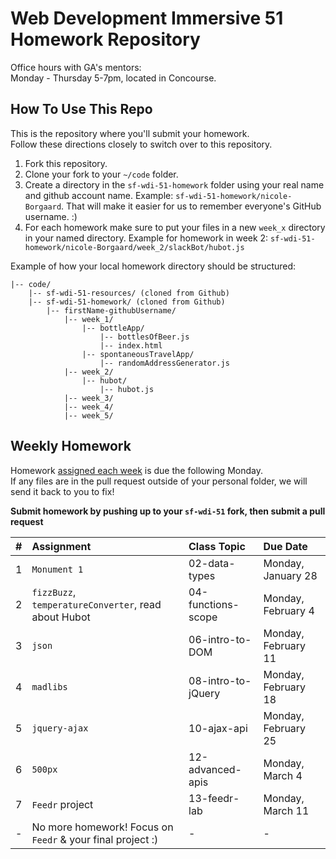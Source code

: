 Web Development Immersive 51 Homework Repository
==========================================

Office hours with GA's mentors:    
Monday - Thursday 5-7pm, located in Concourse.

How To Use This Repo
--------------------

This is the repository where you'll submit your homework.    
Follow these directions closely to switch over to this repository.

1. Fork this repository.
2. Clone your fork to your ```~/code``` folder.
3. Create a directory in the ```sf-wdi-51-homework``` folder using your real name and github account name. Example: ```sf-wdi-51-homework/nicole-Borgaard```. That will make it easier for us to remember everyone's GitHub username. :)
4. For each homework make sure to put your files in a new `week_x` directory in your named directory. Example for homework in week 2: `sf-wdi-51-homework/nicole-Borgaard/week_2/slackBot/hubot.js`

Example of how your local homework directory should be structured:


    |-- code/
        |-- sf-wdi-51-resources/ (cloned from Github)
        |-- sf-wdi-51-homework/ (cloned from Github)
            |-- firstName-githubUsername/
                |-- week_1/
                    |-- bottleApp/
                        |-- bottlesOfBeer.js
                        |-- index.html
                    |-- spontaneousTravelApp/
                        |-- randomAddressGenerator.js
                |-- week_2/
                    |-- hubot/
                        |-- hubot.js
                |-- week_3/
                |-- week_4/
                |-- week_5/

Weekly Homework
---------------

Homework [assigned each week](https://git.generalassemb.ly/sf-wdi-51/installfest) is due the following Monday.    
If any files are in the pull request outside of your personal folder, we will send it back to you to fix!

**Submit homework by pushing up to your `sf-wdi-51` fork, then submit a pull request**

 \#       | Assignment | Class Topic | Due Date
 :------: | :--------- | :---------- | :-------
  1      | `Monument 1` | 02-data-types | Monday, January 28
  2      | `fizzBuzz`, `temperatureConverter`, read about Hubot | 04-functions-scope | Monday, February 4
  3      | `json` | 06-intro-to-DOM | Monday, February 11 
  4      | `madlibs` | 08-intro-to-jQuery | Monday, February 18 
  5      | `jquery-ajax` | 10-ajax-api | Monday, February 25
  6      | `500px` | 12-advanced-apis | Monday, March 4
  7      | `Feedr` project | 13-feedr-lab | Monday, March 11 
 | -     | No more homework! Focus on `Feedr` & your final project :) | - | -
